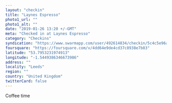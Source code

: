 ```yaml
---
layout: "checkin"
title: "Laynes Espresso"
photo1_url: ""
photo1_alt: ""
date: "2019-01-26 13:20 +/-GMT"
meta: "Checked in at Laynes Espresso"
category: "Checkins"
syndication: "https://www.swarmapp.com/user/492614834/checkin/5c4c5e96a35f460025575751"
foursquare: "https://foursquare.com/v/4dd64e9de4cd37c8938e7b83"
latitude: "53.7953231974913"
longitude: "-1.5449386346673986"
address: ""
locality: "Leeds"
region: ""
country: "United Kingdom"
twitterCard: false
---
```

Coffee time
